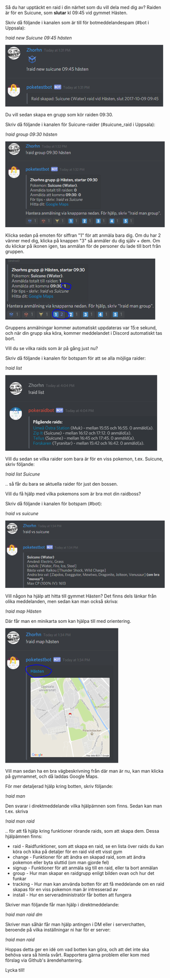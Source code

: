 Så du har upptäckt en raid i din närhet som du vill dela med dig av? Raiden är för en Suicune, som **slutar** kl 09:45 vid gymmet Hästen.

Skriv då följande i kanalen som är till för botmeddelandespam (#bot i Uppsala):

*!raid new Suicune 09:45 hästen*

![Create](img/started1.png)

Du vill sedan skapa en grupp som kör raiden 09:30.

Skriv då följande i kanalen för Suicune-raider (#suicune_raid i Uppsala):

*!raid group 09:30 hästen*

![Group](img/started2.png)

Klicka sedan på emoten för siffran "1" för att anmäla bara dig. Om du har 2 vänner med dig, klicka på knappen "3" så anmäler du dig själv + dem.
Om du klickar på ikonen igen, tas anmälan för de personer du lade till bort från gruppen.

![Signup](img/started3.png)

Gruppens anmälningar kommer automatiskt uppdateras var 15:e sekund, och när din grupp ska köra, kommer meddelandet i Discord automatiskt tas bort.

Vill du se vilka raids som är på gång just nu?

Skriv då följande i kanalen för botspam för att se alla möjliga raider:

*!raid list*

![List](img/raidlist.png)

Vill du sedan se vilka raider som bara är för en viss pokemon, t.ex. Suicune, skriv följande:

*!raid list Suicune*

.. så får du bara se aktuella raider för just den bossen.

Vill du få hjälp med vilka pokemons som är bra mot din raidboss?

Skriv då följande i kanalen för botspam (#bot):

*!raid vs suicune*

![Vs](img/started4.png)

Vill någon ha hjälp att hitta till gymmet Hästen? Det finns dels länkar från olika meddelanden, 
men sedan kan man också skriva:

*!raid map Hästen*

Där får man en minikarta som kan hjälpa till med orientering. 

![Map](img/started5.png)

Vill man sedan ha en bra vägbeskrivning från där man är nu, kan man klicka på gymnamnet, 
och då laddas Google Maps.

För mer detaljerad hjälp kring botten, skriv följande:

*!raid man*

Den svarar i direktmeddelande vilka hjälpämnen som finns. Sedan kan man t.ex. skriva

*!raid man raid*

.. för att få hjälp kring funktioner rörande raids, som att skapa dem. Dessa hjälpämnen finns:

* raid - Raidfunktioner, som att skapa en raid, se en lista över raids du kan köra och kika på detaljer för en raid vid ett visst gym
* change - Funktioner för att ändra en skapad raid, som att ändra pokemon eller byta sluttid (om man gjorde fel)
* signup - Funktioner för att anmäla sig till en raid, eller ta bort anmälan
* group - Hur man skapar en raidgrupp enligt bilden ovan och hur det funkar
* tracking - Hur man kan använda botten för att få meddelande om en raid skapas för en viss pokemon man är intresserad av
* install - Hur en serveradministratör får botten att fungera

Skriver man följande får man hjälp i direktmeddelande:

*!raid man raid dm*

Skriver man såhär får man hjälp antingen i DM eller i serverchatten, beroende på vilka inställningar ni har för er server:

*!raid man raid*

Hoppas detta ger en idé om vad botten kan göra, och att det inte ska behöva vara så himla svårt. 
Rapportera gärna problem eller kom med förslag via Github's ärendehantering.

Lycka till!